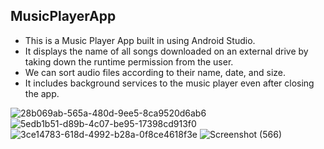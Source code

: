 ## MusicPlayerApp
* This is a Music Player App built in using Android Studio. 
* It displays the name of all songs downloaded on an external drive by taking down the runtime permission from the user.
* We can sort audio files according to their name, date, and size.
* It includes background services to the music player even after closing the app.



![28b069ab-565a-480d-9ee5-8ca9520d6ab6](https://github.com/AnantKJain/Music_Player_Application/assets/54547954/eb224180-b419-4640-958d-b57015b41d70)
![5edb1b51-d89b-4c07-be95-17398cd913f0](https://github.com/AnantKJain/Music_Player_Application/assets/54547954/22afe39a-f0d9-4f5e-8d1f-5912c34cb10e)
![3ce14783-618d-4992-b28a-0f8ce4618f3e](https://github.com/AnantKJain/Music_Player_Application/assets/54547954/e7cc3050-3083-4918-b544-21643b17a96b)
![Screenshot (566)](https://github.com/AnantKJain/Music_Player_Application/assets/54547954/978219bd-ab7b-40ca-83ae-4ec8913f27b0)
